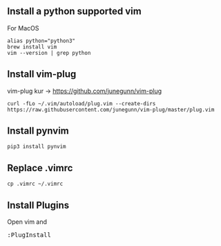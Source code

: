 ## Install a python supported vim

For MacOS

    alias python="python3"
    brew install vim
    vim --version | grep python


## Install vim-plug

vim-plug kur -> https://github.com/junegunn/vim-plug

    curl -fLo ~/.vim/autoload/plug.vim --create-dirs https://raw.githubusercontent.com/junegunn/vim-plug/master/plug.vim

## Install pynvim

    pip3 install pynvim

## Replace .vimrc

    cp .vimrc ~/.vimrc

## Install Plugins

Open vim and <pre>:PlugInstall</pre>
